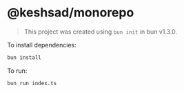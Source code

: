 # @keshsad/monorepo

> This project was created using `bun init` in bun v1.3.0.

To install dependencies:

```bash
bun install
```

To run:

```bash
bun run index.ts
```
